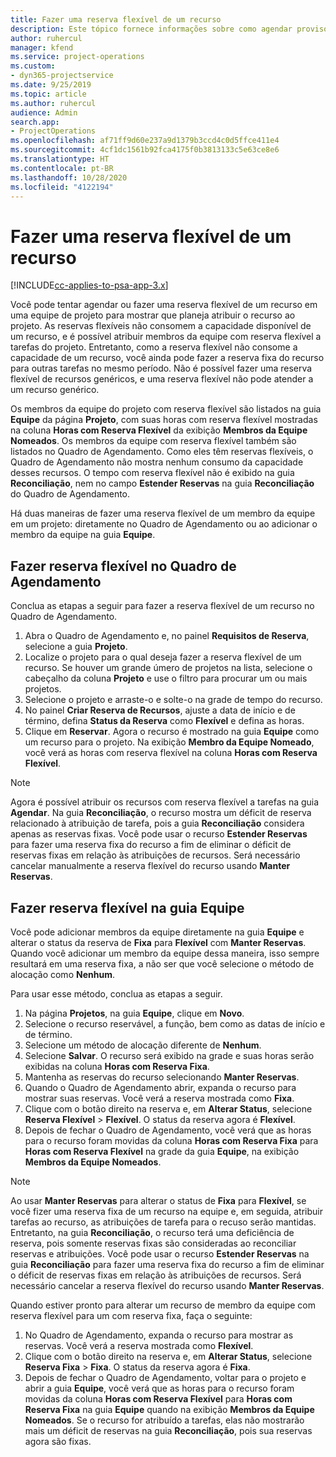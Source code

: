 ```yaml
---
title: Fazer uma reserva flexível de um recurso
description: Este tópico fornece informações sobre como agendar provisoriamente ou reservar de maneira flexível membros da equipe do projeto.
author: ruhercul
manager: kfend
ms.service: project-operations
ms.custom:
- dyn365-projectservice
ms.date: 9/25/2019
ms.topic: article
ms.author: ruhercul
audience: Admin
search.app:
- ProjectOperations
ms.openlocfilehash: af71ff9d60e237a9d1379b3ccd4c0d5ffce411e4
ms.sourcegitcommit: 4cf1dc1561b92fca4175f0b3813133c5e63ce8e6
ms.translationtype: HT
ms.contentlocale: pt-BR
ms.lasthandoff: 10/28/2020
ms.locfileid: "4122194"
---
```

# <a name="soft-book-a-resource"></a>Fazer uma reserva flexível de um recurso

[!INCLUDE[cc-applies-to-psa-app-3.x](../includes/cc-applies-to-psa-app-3x.md)]

Você pode tentar agendar ou fazer uma reserva flexível de um recurso em uma equipe de projeto para mostrar que planeja atribuir o recurso ao projeto. As reservas flexíveis não consomem a capacidade disponível de um recurso, e é possível atribuir membros da equipe com reserva flexível a tarefas do projeto. Entretanto, como a reserva flexível não consome a capacidade de um recurso, você ainda pode fazer a reserva fixa do recurso para outras tarefas no mesmo período. Não é possível fazer uma reserva flexível de recursos genéricos, e uma reserva flexível não pode atender a um recurso genérico.

Os membros da equipe do projeto com reserva flexível são listados na guia **Equipe** da página **Projeto**, com suas horas com reserva flexível mostradas na coluna **Horas com Reserva Flexível** da exibição **Membros da Equipe Nomeados**. Os membros da equipe com reserva flexível também são listados no Quadro de Agendamento. Como eles têm reservas flexíveis, o Quadro de Agendamento não mostra nenhum consumo da capacidade desses recursos. O tempo com reserva flexível não é exibido na guia **Reconciliação**, nem no campo **Estender Reservas** na guia **Reconciliação** do Quadro de Agendamento. 

Há duas maneiras de fazer uma reserva flexível de um membro da equipe em um projeto: diretamente no Quadro de Agendamento ou ao adicionar o membro da equipe na guia **Equipe**. 

## <a name="soft-book-from-the-schedule-board"></a>Fazer reserva flexível no Quadro de Agendamento
Conclua as etapas a seguir para fazer a reserva flexível de um recurso no Quadro de Agendamento. 

1. Abra o Quadro de Agendamento e, no painel **Requisitos de Reserva**, selecione a guia **Projeto**.
2. Localize o projeto para o qual deseja fazer a reserva flexível de um recurso. Se houver um grande úmero de projetos na lista, selecione o cabeçalho da coluna **Projeto** e use o filtro para procurar um ou mais projetos.
3. Selecione o projeto e arraste-o e solte-o na grade de tempo do recurso.
5. No painel **Criar Reserva de Recursos**, ajuste a data de início e de término, defina **Status da Reserva** como **Flexível** e defina as horas. 
6. Clique em **Reservar**. Agora o recurso é mostrado na guia **Equipe** como um recurso para o projeto. Na exibição **Membro da Equipe Nomeado**, você verá as horas com reserva flexível na coluna **Horas com Reserva Flexível**.

> [!NOTE]
> Agora é possível atribuir os recursos com reserva flexível a tarefas na guia **Agendar**. Na guia **Reconciliação**, o recurso mostra um déficit de reserva relacionado à atribuição de tarefa, pois a guia **Reconciliação** considera apenas as reservas fixas. Você pode usar o recurso **Estender Reservas** para fazer uma reserva fixa do recurso a fim de eliminar o déficit de reservas fixas em relação às atribuições de recursos. Será necessário cancelar manualmente a reserva flexível do recurso usando **Manter Reservas**.

## <a name="soft-book-on-the-team-tab"></a>Fazer reserva flexível na guia Equipe

Você pode adicionar membros da equipe diretamente na guia **Equipe** e alterar o status da reserva de **Fixa** para **Flexível** com **Manter Reservas**. Quando você adicionar um membro da equipe dessa maneira, isso sempre resultará em uma reserva fixa, a não ser que você selecione o método de alocação como **Nenhum**.

Para usar esse método, conclua as etapas a seguir.

1. Na página **Projetos**, na guia **Equipe**, clique em **Novo**.
2. Selecione o recurso reservável, a função, bem como as datas de início e de término.
3. Selecione um método de alocação diferente de **Nenhum**.
4. Selecione **Salvar**. O recurso será exibido na grade e suas horas serão exibidas na coluna **Horas com Reserva Fixa**.
5. Mantenha as reservas do recurso selecionando **Manter Reservas**.
6. Quando o Quadro de Agendamento abrir, expanda o recurso para mostrar suas reservas. Você verá a reserva mostrada como **Fixa**.
7. Clique com o botão direito na reserva e, em **Alterar Status**, selecione **Reserva Flexível** \> **Flexível**. O status da reserva agora é **Flexível**.
8. Depois de fechar o Quadro de Agendamento, você verá que as horas para o recurso foram movidas da coluna **Horas com Reserva Fixa** para **Horas com Reserva Flexível** na grade da guia **Equipe**, na exibição **Membros da Equipe Nomeados**.

> [!NOTE]
> Ao usar **Manter Reservas** para alterar o status de **Fixa** para **Flexível**, se você fizer uma reserva fixa de um recurso na equipe e, em seguida, atribuir tarefas ao recurso, as atribuições de tarefa para o recuso serão mantidas. Entretanto, na guia **Reconciliação**, o recurso terá uma deficiência de reserva, pois somente reservas fixas são consideradas ao reconciliar reservas e atribuições. Você pode usar o recurso **Estender Reservas** na guia **Reconciliação** para fazer uma reserva fixa do recurso a fim de eliminar o déficit de reservas fixas em relação às atribuições de recursos. Será necessário cancelar a reserva flexível do recurso usando **Manter Reservas**.

Quando estiver pronto para alterar um recurso de membro da equipe com reserva flexível para um com reserva fixa, faça o seguinte:

1. No Quadro de Agendamento, expanda o recurso para mostrar as reservas. Você verá a reserva mostrada como **Flexível**.
2. Clique com o botão direito na reserva e, em **Alterar Status**, selecione **Reserva Fixa** \> **Fixa**. O status da reserva agora é **Fixa**.
3. Depois de fechar o Quadro de Agendamento, voltar para o projeto e abrir a guia **Equipe**, você verá que as horas para o recurso foram movidas da coluna **Horas com Reserva Flexível** para **Horas com Reserva Fixa** na guia **Equipe** quando na exibição **Membros da Equipe Nomeados**. Se o recurso for atribuído a tarefas, elas não mostrarão mais um déficit de reservas na guia **Reconciliação**, pois sua reservas agora são fixas.

